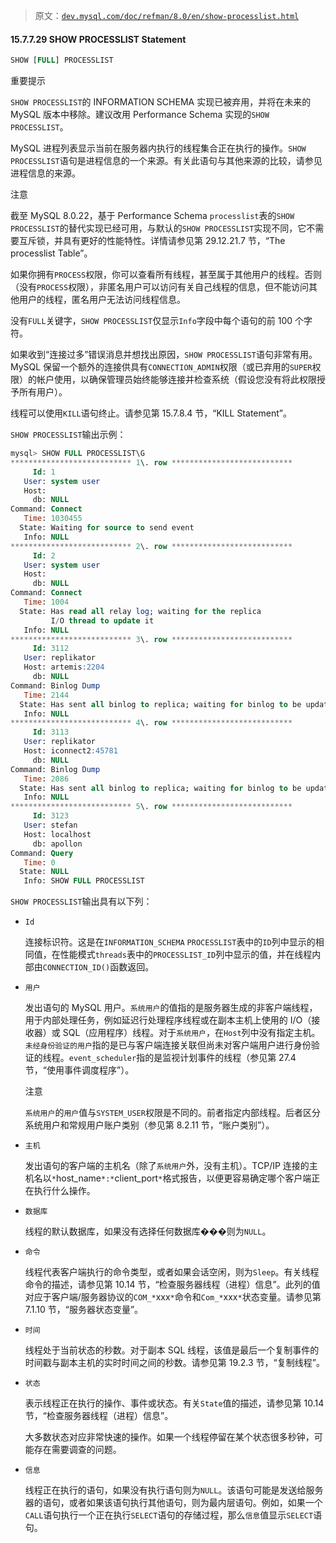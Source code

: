 > 原文：[`dev.mysql.com/doc/refman/8.0/en/show-processlist.html`](https://dev.mysql.com/doc/refman/8.0/en/show-processlist.html)

#### 15.7.7.29 SHOW PROCESSLIST Statement

```sql
SHOW [FULL] PROCESSLIST
```

重要提示

`SHOW PROCESSLIST`的 INFORMATION SCHEMA 实现已被弃用，并将在未来的 MySQL 版本中移除。建议改用 Performance Schema 实现的`SHOW PROCESSLIST`。

MySQL 进程列表显示当前在服务器内执行的线程集合正在执行的操作。`SHOW PROCESSLIST`语句是进程信息的一个来源。有关此语句与其他来源的比较，请参见进程信息的来源。

注意

截至 MySQL 8.0.22，基于 Performance Schema `processlist`表的`SHOW PROCESSLIST`的替代实现已经可用，与默认的`SHOW PROCESSLIST`实现不同，它不需要互斥锁，并具有更好的性能特性。详情请参见第 29.12.21.7 节，“The processlist Table”。

如果你拥有`PROCESS`权限，你可以查看所有线程，甚至属于其他用户的线程。否则（没有`PROCESS`权限），非匿名用户可以访问有关自己线程的信息，但不能访问其他用户的线程，匿名用户无法访问线程信息。

没有`FULL`关键字，`SHOW PROCESSLIST`仅显示`Info`字段中每个语句的前 100 个字符。

如果收到“连接过多”错误消息并想找出原因，`SHOW PROCESSLIST`语句非常有用。MySQL 保留一个额外的连接供具有`CONNECTION_ADMIN`权限（或已弃用的`SUPER`权限）的帐户使用，以确保管理员始终能够连接并检查系统（假设您没有将此权限授予所有用户）。

线程可以使用`KILL`语句终止。请参见第 15.7.8.4 节，“KILL Statement”。

`SHOW PROCESSLIST`输出示例：

```sql
mysql> SHOW FULL PROCESSLIST\G
*************************** 1\. row ***************************
     Id: 1
   User: system user
   Host:
     db: NULL
Command: Connect
   Time: 1030455
  State: Waiting for source to send event
   Info: NULL
*************************** 2\. row ***************************
     Id: 2
   User: system user
   Host:
     db: NULL
Command: Connect
   Time: 1004
  State: Has read all relay log; waiting for the replica
         I/O thread to update it
   Info: NULL
*************************** 3\. row ***************************
     Id: 3112
   User: replikator
   Host: artemis:2204
     db: NULL
Command: Binlog Dump
   Time: 2144
  State: Has sent all binlog to replica; waiting for binlog to be updated
   Info: NULL
*************************** 4\. row ***************************
     Id: 3113
   User: replikator
   Host: iconnect2:45781
     db: NULL
Command: Binlog Dump
   Time: 2086
  State: Has sent all binlog to replica; waiting for binlog to be updated
   Info: NULL
*************************** 5\. row ***************************
     Id: 3123
   User: stefan
   Host: localhost
     db: apollon
Command: Query
   Time: 0
  State: NULL
   Info: SHOW FULL PROCESSLIST
```

`SHOW PROCESSLIST`输出具有以下列：

+   `Id`

    连接标识符。这是在`INFORMATION_SCHEMA` `PROCESSLIST`表中的`ID`列中显示的相同值，在性能模式`threads`表中的`PROCESSLIST_ID`列中显示的值，并在线程内部由`CONNECTION_ID()`函数返回。

+   `用户`

    发出语句的 MySQL 用户。`系统用户`的值指的是服务器生成的非客户端线程，用于内部处理任务，例如延迟行处理程序线程或在副本主机上使用的 I/O（接收器）或 SQL（应用程序）线程。对于`系统用户`，在`Host`列中没有指定主机。`未经身份验证的用户`指的是已与客户端连接关联但尚未对客户端用户进行身份验证的线程。`event_scheduler`指的是监视计划事件的线程（参见第 27.4 节，“使用事件调度程序”）。

    注意

    `系统用户`的`用户`值与`SYSTEM_USER`权限是不同的。前者指定内部线程。后者区分系统用户和常规用户账户类别（参见第 8.2.11 节，“账户类别”）。

+   `主机`

    发出语句的客户端的主机名（除了`系统用户`外，没有主机）。TCP/IP 连接的主机名以`*`host_name`*:*`client_port`*`格式报告，以便更容易确定哪个客户端正在执行什么操作。

+   `数据库`

    线程的默认数据库，如果没有选择任何数据库���则为`NULL`。

+   `命令`

    线程代表客户端执行的命令类型，或者如果会话空闲，则为`Sleep`。有关线程命令的描述，请参见第 10.14 节，“检查服务器线程（进程）信息”。此列的值对应于客户端/服务器协议的`COM_*`xxx`*`命令和`Com_*`xxx`*`状态变量。请参见第 7.1.10 节，“服务器状态变量”。

+   `时间`

    线程处于当前状态的秒数。对于副本 SQL 线程，该值是最后一个复制事件的时间戳与副本主机的实时时间之间的秒数。请参见第 19.2.3 节，“复制线程”。

+   `状态`

    表示线程正在执行的操作、事件或状态。有关`State`值的描述，请参见第 10.14 节，“检查服务器线程（进程）信息”。

    大多数状态对应非常快速的操作。如果一个线程停留在某个状态很多秒钟，可能存在需要调查的问题。

+   `信息`

    线程正在执行的语句，如果没有执行语句则为`NULL`。该语句可能是发送给服务器的语句，或者如果该语句执行其他语句，则为最内层语句。例如，如果一个`CALL`语句执行一个正在执行`SELECT`语句的存储过程，那么`信息`值显示`SELECT`语句。
